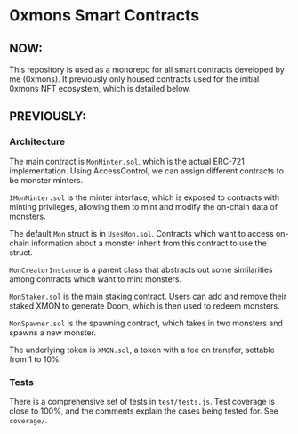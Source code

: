 # 0xmons Smart Contracts

## NOW:

This repository is used as a monorepo for all smart contracts developed by me (0xmons). It previously only housed contracts used for the initial 0xmons NFT ecosystem, which is detailed below.

## PREVIOUSLY:

### Architecture
The main contract is `MonMinter.sol`, which is the actual ERC-721 implementation. Using AccessControl, we can assign different contracts to be monster minters. 

`IMonMinter.sol` is the minter interface, which is exposed to contracts with minting privileges, allowing them to mint and modify the on-chain data of monsters.

The default `Mon` struct is in `UsesMon.sol`. Contracts which want to access on-chain information about a monster inherit from this contract to use the struct.

`MonCreatorInstance` is a parent class that abstracts out some similarities among contracts which want to mint monsters.

`MonStaker.sol` is the main staking contract. Users can add and remove their staked XMON to generate Doom, which is then used to redeem monsters. 

`MonSpawner.sol` is the spawning contract, which takes in two monsters and spawns a new monster.

The underlying token is `XMON.sol`, a token with a fee on transfer, settable from 1 to 10%.

### Tests
There is a comprehensive set of tests in `test/tests.js`. Test coverage is close to 100%, and the comments explain the cases being tested for. See `coverage/`.
